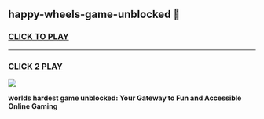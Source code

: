 
## happy-wheels-game-unblocked 👋
<h3>
<a href="https://premium.freeplayer.one?title=happy-wheels-game-unblocked&ref=14F">CLICK TO PLAY</a></h3>
<hr>

<h3>
<a href="https://premium.freeplayer.one?title=happy-wheels-game-unblocked&ref=14F">CLICK 2 PLAY</a>
  
</h3>

<a href="https://premium.freeplayer.one?title=happy-wheels-game-unblocked&ref=12F/"><img src="https://clearcache.store/games.png"></a>


**worlds hardest game unblocked: Your Gateway to Fun and Accessible Online Gaming**
